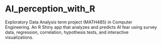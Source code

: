 # AI_perception_with_R
Exploratory Data Analysis term project (MATH485) in Computer Engineering. An R Shiny app that analyzes and predicts AI fear using survey data, regression, correlation, hypothesis tests, and interactive visualizations.
